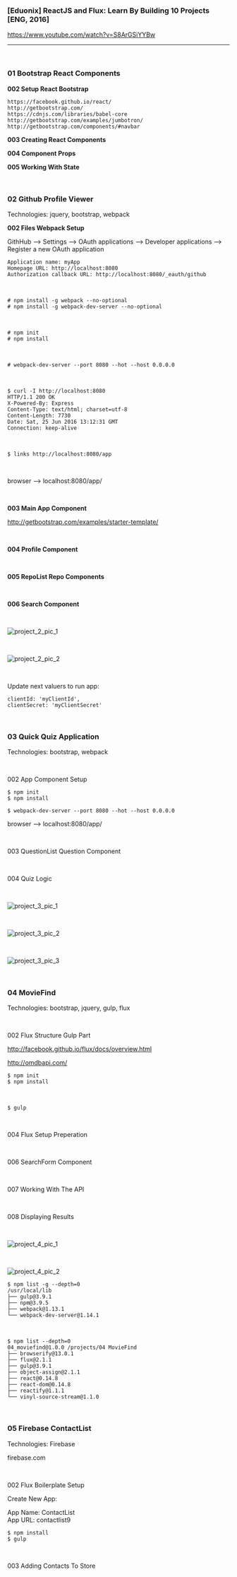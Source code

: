 ### [Eduonix] ReactJS and Flux: Learn By Building 10 Projects [ENG, 2016]

https://www.youtube.com/watch?v=S8ArGSiYYBw

___

<br/>

### 01 Bootstrap React Components


**002 Setup React Bootstrap**

    https://facebook.github.io/react/
    http://getbootstrap.com/
    https://cdnjs.com/libraries/babel-core
    http://getbootstrap.com/examples/jumbotron/
    http://getbootstrap.com/components/#navbar



**003 Creating React Components**



**004 Component Props**



**005 Working With State**


<br/>

### 02 Github Profile Viewer

Technologies: jquery, bootstrap, webpack


**002 Files Webpack Setup**

GithHub --> Settings --> OAuth applications --> Developer applications --> Register a new OAuth application


    Application name: myApp
    Homepage URL: http://localhost:8080
    Authorization callback URL: http://localhost:8080/_eauth/github

<br/>

    # npm install -g webpack --no-optional
    # npm install -g webpack-dev-server --no-optional

<br/>

    # npm init
    # npm install

<br/>

    # webpack-dev-server --port 8080 --hot --host 0.0.0.0

<br/>

    $ curl -I http://localhost:8080
    HTTP/1.1 200 OK
    X-Powered-By: Express
    Content-Type: text/html; charset=utf-8
    Content-Length: 7730
    Date: Sat, 25 Jun 2016 13:12:31 GMT
    Connection: keep-alive

<br/>

    $ links http://localhost:8080/app

<br/>

browser --> localhost:8080/app/



<br/>

**003 Main App Component**

http://getbootstrap.com/examples/starter-template/



<br/>

**004 Profile Component**


<br/>

**005 RepoList Repo Components**


<br/>

**006 Search Component**

<br/>

![project_2_pic_1](img/project_2_pic_1.png)


<br/>

![project_2_pic_2](img/project_2_pic_2.png)

<br/>

Update next valuers to run app:

    clientId: 'myClientId',
    clientSecret: 'myClientSecret'



<br/>

### 03 Quick Quiz Application


Technologies: bootstrap, webpack

<br/>

002 App Component Setup


    $ npm init
    $ npm install

    $ webpack-dev-server --port 8080 --hot --host 0.0.0.0



browser --> localhost:8080/app/


<br/>

003 QuestionList Question Component


<br/>

004 Quiz Logic


<br/>

![project_3_pic_1](img/project_3_pic_1.png)


<br/>

![project_3_pic_2](img/project_3_pic_2.png)

<br/>

![project_3_pic_3](img/project_3_pic_3.png)



<br/>

### 04 MovieFind

Technologies: bootstrap, jquery, gulp, flux

<br/>


002 Flux Structure Gulp Part

http://facebook.github.io/flux/docs/overview.html

http://omdbapi.com/

    $ npm init
    $ npm install

<br/>

    $ gulp


<br/>

004 Flux Setup Preperation


<br/>

006 SearchForm Component


<br/>

007 Working With The API


<br/>

008 Displaying Results


<br/>

![project_4_pic_1](img/project_4_pic_1.png)


<br/>

![project_4_pic_2](img/project_4_pic_2.png)


    $ npm list -g --depth=0
    /usr/local/lib
    ├── gulp@3.9.1
    ├── npm@3.9.5
    ├── webpack@1.13.1
    └── webpack-dev-server@1.14.1

<br/>

    $ npm list --depth=0
    04_moviefind@1.0.0 /projects/04 MovieFind
    ├── browserify@13.0.1
    ├── flux@2.1.1
    ├── gulp@3.9.1
    ├── object-assign@2.1.1
    ├── react@0.14.8
    ├── react-dom@0.14.8
    ├── reactify@1.1.1
    └── vinyl-source-stream@1.1.0


<br/>

### 05 Firebase ContactList

Technologies: Firebase

firebase.com


<br/>

002 Flux Boilerplate Setup

Create New App:

App Name: ContactList  
App URL: contactlist9  


    $ npm install
    $ gulp


<br/>

003 Adding Contacts To Store
